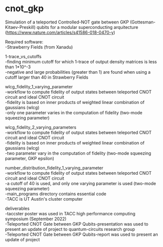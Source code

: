 # cnot_gkp
Simulation of a teleported Controlled-NOT gate between GKP (Gottesman-Kitaev-Preskill) qubits for a modular superconducting arquitecture (https://www.nature.com/articles/s41586-018-0470-y)

Required software:<br />
-Strawberry Fields (from Xanadu)

1-trace_vs_cutoffs<br />
-finding minimum cutoff for which 1-trace of output density matrices is less than 1*10^-3<br /> 
-negative and large probabilities (greater than 1) are found when using a cutoff larger than 40 in Strawberry Fields<br />

wlcg_fidelity_1_varying_parameter<br />
-workflow to compute fidelity of output states between teleported CNOT circuit and ideal CNOT circuit<br />
-fidelity is based on inner products of weighted linear combination of gaussians (wlcg) <br />
-only one parameter varies in the computation of fidelity (two-mode squeezing parameter)<br />


wlcg_fidelity_2_varying_parameters<br />
-workflow to compute fidelity of output states between teleported CNOT circuit and ideal CNOT circuit<br />
-fidelity is based on inner products of weighted linear combination of gaussians (wlcg)<br />
-two parameter vary in the computation of fidelity (two-mode squeezing parameter, GKP epsilon)<br />


number_distribution_fidelity_1_varying_parameter<br />
-workflow to compute fidelity of output states between teleported CNOT circuit and ideal CNOT circuit<br />
-a cutoff of 40 is used, and only one varying parameter is used (two-mode squeezing parameter)<br />
-main_programs directory contains essential code<br />
-TACC is UT Austin's cluster computer<br /> 


deliverables<br />
-taccster poster was used in TACC high performance computing symposium (September 2022)<br />
-Teleported CNOT Gate between GKP Qubits-presentation was used to present an update of project to quantum-circuits research group<br />
-Teleported CNOT Gate between GKP Qubits-report was used to present an update of project<br />
